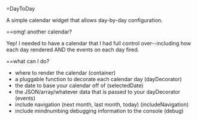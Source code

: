 =DayToDay

A simple calendar widget that allows day-by-day configuration.

==omg! another calendar?

Yep! I needed to have a calendar that I had full control over--including how each day rendered AND the events on each day fired.

==what can I do?

- where to render the calendar (container)
- a pluggable function to decorate each calendar day (dayDecorator)
- the date to base your calendar off of (selectedDate)
- the JSON/array/whatever data that is passed to your dayDecorator (events)
- include navigation (next month, last month, today)  (includeNavigation)
- include mindnumbing debugging information to the console (debug)
